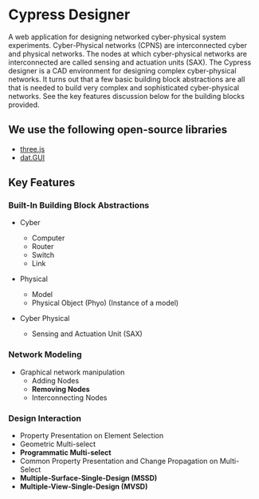 # Cypress Designer
A web application for designing networked cyber-physical system experiments. Cyber-Physical networks (CPNS) are interconnected cyber and physical networks. The nodes at which cyber-physical networks are interconnected are called sensing and actuation units (SAX). The Cypress designer is a CAD environment for designing complex cyber-physical networks. It turns out that a few basic building block abstractions are all that is needed to build very complex and sophisticated cyber-physical networks. See the key features discussion below for the building blocks provided.

## We use the following open-source libraries
* [three.js](https://github.com/mrdoob/three.js)
* [dat.GUI](https://github.com/dataarts/dat.gui)

## Key Features

### Built-In Building Block Abstractions

* Cyber
  - Computer
  - Router
  - Switch
  - Link

* Physical
  - Model
  - Physical Object (Phyo) (Instance of a model)

* Cyber Physical
  - Sensing and Actuation Unit (SAX)

### Network Modeling

* Graphical network manipulation
  - Adding Nodes
  - **Removing Nodes**
  - Interconnecting Nodes

### Design Interaction

* Property Presentation on Element Selection
* Geometric Multi-select
* **Programmatic Multi-select**
* Common Property Presentation and Change Propagation on Multi-Select
* **Multiple-Surface-Single-Design (MSSD)**
* **Multiple-View-Single-Design (MVSD)**


